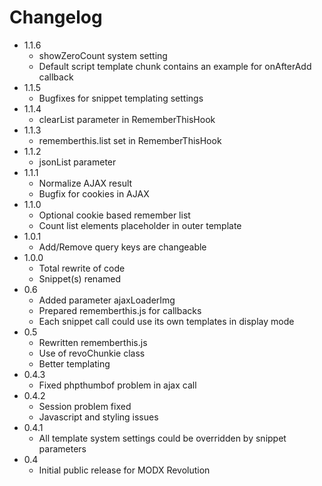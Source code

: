 Changelog
================================================================================

- 1.1.6
    - showZeroCount system setting
    - Default script template chunk contains an example for onAfterAdd callback
- 1.1.5
    - Bugfixes for snippet templating settings
- 1.1.4
    - clearList parameter in RememberThisHook
- 1.1.3
    - rememberthis.list set in RememberThisHook
- 1.1.2
    - jsonList parameter
- 1.1.1
    - Normalize AJAX result
    - Bugfix for cookies in AJAX
- 1.1.0
    - Optional cookie based remember list
    - Count list elements placeholder in outer template
- 1.0.1
    - Add/Remove query keys are changeable
- 1.0.0
    - Total rewrite of code
    - Snippet(s) renamed
- 0.6
    - Added parameter ajaxLoaderImg
    - Prepared rememberthis.js for callbacks
    - Each snippet call could use its own templates in display mode
- 0.5
    - Rewritten rememberthis.js
    - Use of revoChunkie class
    - Better templating
- 0.4.3
    - Fixed phpthumbof problem in ajax call
- 0.4.2
    - Session problem fixed
    - Javascript and styling issues
- 0.4.1
    - All template system settings could be overridden by snippet parameters
- 0.4
    - Initial public release for MODX Revolution
